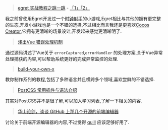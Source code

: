 > [egret 实战教程之跳一跳](https://juejin.cn/post/6844903800252137485) - [「1」](https://juejin.cn/post/6844903800252137485)[「2」](https://juejin.cn/post/6844903801208438792)

我之前曾使用Egret开发过一个[时钟射手](https://github.com/zct1989/egret-clock-shooter)的小游戏,Egret相比与其他的拥有更完整的生态,开发小游戏也是一个不错的选择,不过相比而言我还是更喜欢[Cocos Creator](https://www.cocos.com/),它拥有更清晰的场景设计,开发起来感觉更清晰明了.

> [浅出Vue 错误处理机制](https://juejin.im/post/5c8e139f6fb9a0710f47d949)

通过源码讲述了Vue关于 `errorCaptured`,`errorHandler` 的处理方案,关于Vue异常处理捕获的内容,可以帮助系统更好的完成异常监控的处理.

> [build-your-own-x](https://github.com/danistefanovic/build-your-own-x)

教你制作系列的教程,包括了多种语言并且横跨多个领域,喜欢尝鲜的不错选择.

> [PostCSS 常用插件与语法介绍 ](https://juejin.im/post/5ca44e4ce51d45563f7c5bd2)

其实对PostCSS并不是很了解,可以加入学习列表,了解一下相关的内容.

> [华山论剑，谈谈 GitHub 上那几个开源的前端编辑器](https://mp.weixin.qq.com/s?__biz=MzAxOTcxNTIwNQ==&mid=2457915047&idx=1&sn=a50cba5c3942e20621590b62cb79b8ac&chksm=8cb6ab4dbbc1225b867124115a9a0d2deeb0fde97dbdc75f71bca1166e43f3941f8fd0b80e81&token=144455361&lang=zh_CN#rd)

讨论关于前端开源编辑器的内容,不过觉得 [quill](https://quilljs.com/) 应该足够好用了.